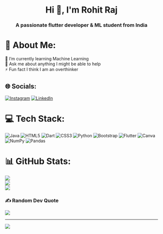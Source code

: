 <h1 align="center">Hi 👋, I'm Rohit Raj</h1>
<h3 align="center">A passionate flutter developer & ML student from India</h3>

# 💫 About Me:
🌱 I’m currently learning Machine Learning<br>💬 Ask me about anything I might be able to help<br>⚡ Fun fact I think I am an overthinker


## 🌐 Socials:
[![Instagram](https://img.shields.io/badge/Instagram-%23E4405F.svg?logo=Instagram&logoColor=white)](https://instagram.com/rohit10.ig) [![LinkedIn](https://img.shields.io/badge/LinkedIn-%230077B5.svg?logo=linkedin&logoColor=white)](https://linkedin.com/in/irohitraj) 

# 💻 Tech Stack:
![Java](https://img.shields.io/badge/java-%23ED8B00.svg?style=for-the-badge&logo=java&logoColor=white) ![HTML5](https://img.shields.io/badge/html5-%23E34F26.svg?style=for-the-badge&logo=html5&logoColor=white) ![Dart](https://img.shields.io/badge/dart-%230175C2.svg?style=for-the-badge&logo=dart&logoColor=white) ![CSS3](https://img.shields.io/badge/css3-%231572B6.svg?style=for-the-badge&logo=css3&logoColor=white) ![Python](https://img.shields.io/badge/python-3670A0?style=for-the-badge&logo=python&logoColor=ffdd54) ![Bootstrap](https://img.shields.io/badge/bootstrap-%23563D7C.svg?style=for-the-badge&logo=bootstrap&logoColor=white) ![Flutter](https://img.shields.io/badge/Flutter-%2302569B.svg?style=for-the-badge&logo=Flutter&logoColor=white) ![Canva](https://img.shields.io/badge/Canva-%2300C4CC.svg?style=for-the-badge&logo=Canva&logoColor=white) ![NumPy](https://img.shields.io/badge/numpy-%23013243.svg?style=for-the-badge&logo=numpy&logoColor=white) ![Pandas](https://img.shields.io/badge/pandas-%23150458.svg?style=for-the-badge&logo=pandas&logoColor=white)


# 📊 GitHub Stats:
![](https://github-readme-stats.vercel.app/api?username=Rohit10gt&theme=dark&hide_border=false&include_all_commits=false&count_private=false)<br/>
![](https://github-readme-streak-stats.herokuapp.com/?user=Rohit10gt&theme=dark&hide_border=false)<br/>
![](https://github-readme-stats.vercel.app/api/top-langs/?username=Rohit10gt&theme=dark&hide_border=false&include_all_commits=false&count_private=false&layout=compact)

### ✍️ Random Dev Quote
![](https://quotes-github-readme.vercel.app/api?type=horizontal&theme=radical)

---
[![](https://visitcount.itsvg.in/api?id=Rohit10gt&icon=0&color=0)](https://visitcount.itsvg.in)

<!-- Proudly created with GPRM ( https://gprm.itsvg.in ) -->
